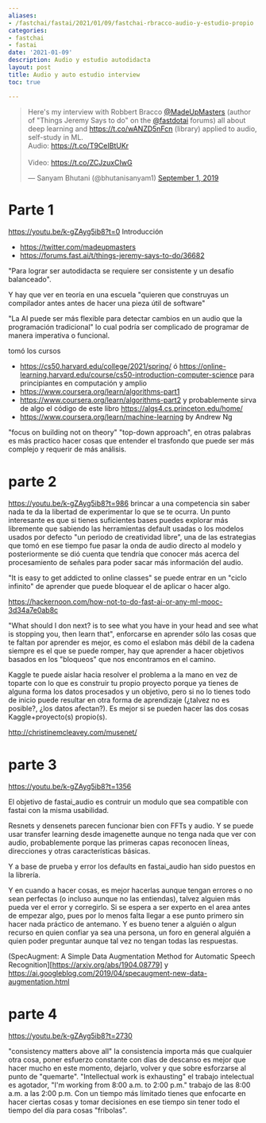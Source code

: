 ```yaml
---
aliases:
- /fastchai/fastai/2021/01/09/fastchai-rbracco-audio-y-estudio-propio
categories:
- fastchai
- fastai
date: '2021-01-09'
description: Audio y estudio autodidacta
layout: post
title: Audio y auto estudio interview
toc: true

---
```


<blockquote class="twitter-tweet" data-dnt="true" data-theme="dark"><p lang="en" dir="ltr">Here&#39;s my interview with Robbert Bracco <a href="https://twitter.com/MadeUpMasters?ref_src=twsrc%5Etfw">@MadeUpMasters</a> (author of &quot;Things Jeremy Says to do&quot; on the <a href="https://twitter.com/fastdotai?ref_src=twsrc%5Etfw">@fastdotai</a> forums) all about deep learning and <a href="https://t.co/wANZD5nFcn">https://t.co/wANZD5nFcn</a> (library) applied to audio, self-study in ML.<br>Audio: <a href="https://t.co/T9CeIBtUKr">https://t.co/T9CeIBtUKr</a><br><br>Video: <a href="https://t.co/ZCJzuxCIwG">https://t.co/ZCJzuxCIwG</a></p>&mdash; Sanyam Bhutani (@bhutanisanyam1) <a href="https://twitter.com/bhutanisanyam1/status/1168218396552351744?ref_src=twsrc%5Etfw">September 1, 2019</a></blockquote> <script async src="https://platform.twitter.com/widgets.js" charset="utf-8"></script> 

# Parte 1
https://youtu.be/k-gZAyg5ib8?t=0 Introducción

* https://twitter.com/madeupmasters
* https://forums.fast.ai/t/things-jeremy-says-to-do/36682

"Para lograr ser autodidacta se requiere ser consistente y un desafío balanceado".

Y hay que ver en teoría en una escuela "quieren que construyas un compilador antes antes de hacer una pieza útil de software"

"La AI puede ser más flexible para detectar cambios en un audio que la programación tradicional" lo cual podría ser complicado de programar de manera imperativa o funcional.

tomó los cursos
*  https://cs50.harvard.edu/college/2021/spring/ ó https://online-learning.harvard.edu/course/cs50-introduction-computer-science para principiantes en computación y amplio
* https://www.coursera.org/learn/algorithms-part1
* https://www.coursera.org/learn/algorithms-part2 y probablemente sirva de algo el código de este libro https://algs4.cs.princeton.edu/home/
* https://www.coursera.org/learn/machine-learning by Andrew Ng

"focus on building not on theory" "top-down approach", en otras palabras es más practico hacer cosas que entender el trasfondo que puede ser más complejo y requerir de más análisis.

# parte 2
https://youtu.be/k-gZAyg5ib8?t=986 brincar a una competencia sin saber nada te da la libertad de experimentar lo que se te ocurra. Un punto interesante es que si tienes suficientes bases puedes explorar más libremente que sabiendo las herramientas default usadas o los modelos usados por defecto "un periodo de creatividad libre", una de las estrategias que tomó en ese tiempo fue pasar la onda de audio directo al modelo y posteriormente se dió cuenta que tendría que conocer más acerca del procesamiento de señales para poder sacar más información del audio.

"It is easy to get addicted to online classes" se puede entrar en un "ciclo infinito" de aprender que puede bloquear el de aplicar o hacer algo.

https://hackernoon.com/how-not-to-do-fast-ai-or-any-ml-mooc-3d34a7e0ab8c

"What should I don next? is to see what you have in your head and see what is stopping you, then learn that", enforcarse en aprender sólo las cosas que te faltan por aprender es mejor, es como el eslabon más débil de la cadena siempre es el que se puede romper, hay que aprender a hacer objetivos basados en los "bloqueos" que nos encontramos en el camino.

Kaggle te puede aislar hacia resolver el problema a la mano en vez de toparte con lo que es construir tu propio proyecto porque ya tienes de alguna forma los datos procesados y un objetivo, pero si no lo tienes todo de inicio puede resultar en otra forma de aprendizaje (¿talvez no es posible?, ¿los datos afectan?). Es mejor si se pueden hacer las dos cosas Kaggle+proyecto(s) propio(s).

http://christinemcleavey.com/musenet/

# parte 3

https://youtu.be/k-gZAyg5ib8?t=1356

El objetivo de fastai_audio es contruir un modulo que sea compatible con fastai con la misma usabilidad.

Resnets y densenets parecen funcionar bien con FFTs y audio. Y se puede usar transfer learning desde imagenette aunque no tenga nada que ver con audio, probablemente porque las primeras capas reconocen líneas, direcciones y otras características básicas.

Y a base de prueba y error los defaults en fastai_audio han sido puestos en la librería.

Y en cuando a hacer cosas, es mejor hacerlas aunque tengan errores o no sean perfectas (o incluso aunque no las entiendas), talvez alguien más pueda ver el error y corregirlo. Si se espera a ser experto en el area antes de empezar algo, pues por lo menos falta llegar a ese punto primero sin hacer nada práctico de antemano. Y es bueno tener a alguién o algun recurso en quien confiar ya sea una persona, un foro en general alguién a quien poder preguntar aunque tal vez no tengan todas las respuestas.

(SpecAugment: A Simple Data Augmentation Method for Automatic Speech Recognition][https://arxiv.org/abs/1904.08779] y https://ai.googleblog.com/2019/04/specaugment-new-data-augmentation.html

# parte 4

https://youtu.be/k-gZAyg5ib8?t=2730

"consistency matters above all" la consistencia importa más que cualquier otra cosa, poner esfuerzo constante con días de descanso es mejor que hacer mucho en este momento, dejarlo, volver y que sobre esforzarse al punto de "quemarte". "Intellectual work is exhausting" el trabajo intelectual es agotador, "I'm working from 8:00 a.m. to 2:00 p.m." trabajo de las 8:00 a.m. a las 2:00 p.m. Con un tiempo más límitado tienes que enfocarte en hacer ciertas cosas y tomar decisiones en ese tiempo sin tener todo el tiempo del día para cosas "fribolas".
